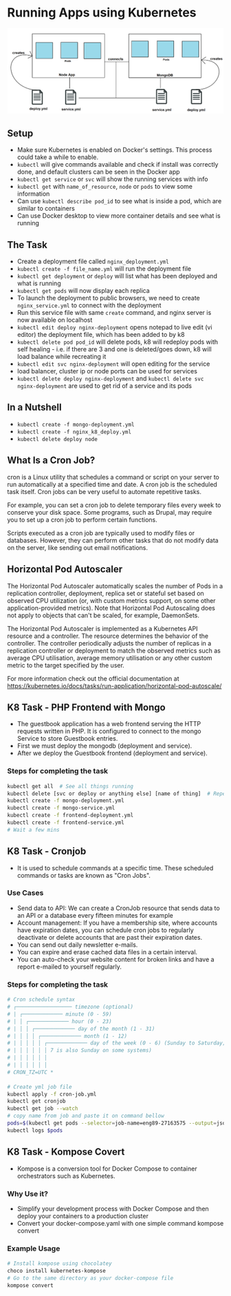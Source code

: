 # Running Apps using Kubernetes

![img](diag.png)

## Setup
- Make sure Kubernetes is enabled on Docker's settings. This process could take a while to enable.
- `kubectl` will give commands available and check if install was correctly done, and default clusters can be seen in the Docker app
- `kubectl get service` or `svc` will show the running services with info
- `kubectl get` with `name_of_resource`, `node` or `pods` to view some information
- Can use `kubectl describe pod_id` to see what is inside a pod, which are similar to containers
- Can use Docker desktop to view more container details and see what is running

## The Task
- Create a deployment file called `nginx_deployment.yml`
- `kubectl create -f file_name.yml` will run the deployment file
- `kubectl get deployment` or `deploy` will list what has been deployed and what is running
- `kubectl get pods` will now display each replica
- To launch the deployment to public browsers, we need to create `nginx_service.yml` to connect with the deployment
- Run this service file with same `create` command, and nginx server is now available on localhost
- `kubectl edit deploy nginx-deployment` opens notepad to live edit (vi editor) the deployment file, which has been added to by k8
- `kubectl delete pod pod_id` will delete pods, k8 will redeploy pods with self healing - i.e. if there are 3 and one is deleted/goes down, k8 will load balance while recreating it
- `kubectl edit svc nginx-deployment` will open editing for the service 
- load balancer, cluster ip or node ports can be used for services
- `kubectl delete deploy nginx-deployment` and `kubectl delete svc nginx-deployment` are used to get rid of a service and its pods

## In a Nutshell
- `kubectl create -f mongo-deployment.yml`
- `kubectl create -f nginx_k8_deploy.yml`
- `kubectl delete deploy node`

## What Is a Cron Job?
cron is a Linux utility that schedules a command or script on your server to run automatically at a specified time and date. A cron job is the scheduled task itself. Cron jobs can be very useful to automate repetitive tasks.

For example, you can set a cron job to delete temporary files every week to conserve your disk space. Some programs, such as Drupal, may require you to set up a cron job to perform certain functions.

Scripts executed as a cron job are typically used to modify files or databases. However, they can perform other tasks that do not modify data on the server, like sending out email notifications.

## Horizontal Pod Autoscaler
The Horizontal Pod Autoscaler automatically scales the number of Pods in a replication controller, deployment, replica set or stateful set based on observed CPU utilization (or, with custom metrics support, on some other application-provided metrics). Note that Horizontal Pod Autoscaling does not apply to objects that can't be scaled, for example, DaemonSets.

The Horizontal Pod Autoscaler is implemented as a Kubernetes API resource and a controller. The resource determines the behavior of the controller. The controller periodically adjusts the number of replicas in a replication controller or deployment to match the observed metrics such as average CPU utilisation, average memory utilisation or any other custom metric to the target specified by the user.

For more information check out the official documentation at https://kubernetes.io/docs/tasks/run-application/horizontal-pod-autoscale/

## K8 Task - PHP Frontend with Mongo

- The guestbook application has a web frontend serving the HTTP requests written in PHP. It is configured to connect to the mongo Service to store Guestbook entries.
- First we must deploy the mongodb (deployment and service).
- After we deploy the Guestbook frontend (deployment and service).

### Steps for completing the task

```bash
kubectl get all  # See all things running
kubectl delete [svc or deploy or anything else] [name of thing]  # Repeat until empty
kubectl create -f mongo-deployment.yml
kubectl create -f mongo-service.yml
kubectl create -f frontend-deployment.yml
kubectl create -f frontend-service.yml
# Wait a few mins
```

## K8 Task - Cronjob

- It is used to schedule commands at a specific time. These scheduled commands or tasks are known as "Cron Jobs".

### Use Cases

- Send data to API: We can create a CronJob resource that sends data to an API or a database every fifteen minutes for example
- Account management: If you have a membership site, where accounts have expiration dates, you can schedule cron jobs to regularly deactivate or delete accounts that are past their expiration dates.
- You can send out daily newsletter e-mails.
- You can expire and erase cached data files in a certain interval.
- You can auto-check your website content for broken links and have a report e-mailed to yourself regularly.

### Steps for completing the task

```bash
# Cron schedule syntax
# ┌────────────────── timezone (optional)
# | ┌───────────── minute (0 - 59)
# | │ ┌───────────── hour (0 - 23)
# | │ │ ┌───────────── day of the month (1 - 31)
# | │ │ │ ┌───────────── month (1 - 12)
# | │ │ │ │ ┌───────────── day of the week (0 - 6) (Sunday to Saturday;
# | │ │ │ │ │ 7 is also Sunday on some systems)
# | │ │ │ │ │
# | │ │ │ │ │
# CRON_TZ=UTC *

# Create yml job file
kubectl apply -f cron-job.yml
kubectl get cronjob
kubectl get job --watch
# copy name from job and paste it on command bellow
pods=$(kubectl get pods --selector=job-name=eng89-27163575 --output=jsonpath={.items[*].metadata.name})
kubectl logs $pods
```

## K8 Task - Kompose Covert

- Kompose is a conversion tool for Docker Compose to container orchestrators such as Kubernetes.

### Why Use it?

- Simplify your development process with Docker Compose and then deploy your containers to a production cluster
- Convert your docker-compose.yaml with one simple command kompose convert

### Example Usage

```bash
# Install kompose using chocolatey
choco install kubernetes-kompose
# Go to the same directory as your docker-compose file
kompose convert
```
